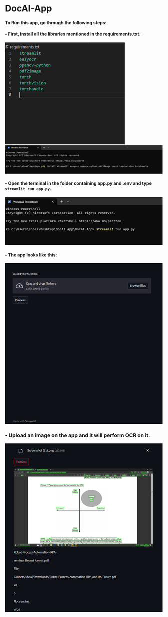 # DocAI-App
#### To Run this app, go through the following steps:
#### - First, install all the libraries mentioned in the requirements.txt.
![Alt text](<https://github.com/ShoaibMajidDar/DocAI-App/blob/main/images/Screenshot%20(181).png>)
![Alt text](<https://github.com/ShoaibMajidDar/DocAI-App/blob/main/images/Screenshot%20(182).png>)
#### - Open the terminal in the folder containing app.py and .env and type `streamlit run app.py`.
![Alt text](<https://github.com/ShoaibMajidDar/DocAI-App/blob/main/images/Screenshot%20(183).png>)
#### - The app looks like this:
![Alt text](<https://github.com/ShoaibMajidDar/DocAI-App/blob/main/images/Screenshot%20(184).png>)
### - Upload an image on the app and it will perform OCR on it.
![Alt text](<https://github.com/ShoaibMajidDar/DocAI-App/blob/main/images/Screenshot%20(187).png>)
